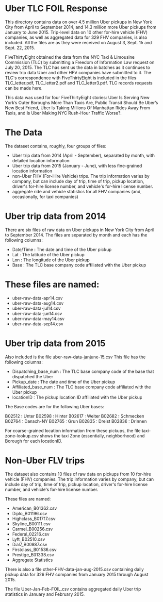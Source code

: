 # Uber TLC FOIL Response

This directory contains data on over 4.5 million Uber pickups in New York City from April to September 2014, and 14.3 million more Uber pickups from January to June 2015. Trip-level data on 10 other for-hire vehicle (FHV) companies, as well as aggregated data for 329 FHV companies, is also included. All the files are as they were received on August 3, Sept. 15 and Sept. 22, 2015.

FiveThirtyEight obtained the data from the NYC Taxi & Limousine Commission (TLC) by submitting a Freedom of Information Law request on July 20, 2015. The TLC has sent us the data in batches as it continues to review trip data Uber and other HFV companies have submitted to it. The TLC's correspondence with FiveThirtyEight is included in the files TLC_letter.pdf, TLC_letter2.pdf and TLC_letter3.pdf. TLC records requests can be made here.

This data was used for four FiveThirtyEight stories: Uber Is Serving New York’s Outer Boroughs More Than Taxis Are, Public Transit Should Be Uber’s New Best Friend, Uber Is Taking Millions Of Manhattan Rides Away From Taxis, and Is Uber Making NYC Rush-Hour Traffic Worse?.

# The Data

The dataset contains, roughly, four groups of files:

  - Uber trip data from 2014 (April - September), separated by month, with detailed location information
  - Uber trip data from 2015 (January - June), with less fine-grained location information
  - non-Uber FHV (For-Hire Vehicle) trips. The trip information varies by company, but can include day of trip, time of trip, pickup location, driver's for-hire license number, and vehicle's for-hire license number.
  - aggregate ride and vehicle statistics for all FHV companies (and, occasionally, for taxi companies)

# Uber trip data from 2014

There are six files of raw data on Uber pickups in New York City from April to September 2014. The files are separated by month and each has the following columns:

 - Date/Time : The date and time of the Uber pickup
 - Lat : The latitude of the Uber pickup
 - Lon : The longitude of the Uber pickup
 - Base : The TLC base company code affiliated with the Uber pickup

# These files are named:

- uber-raw-data-apr14.csv
- uber-raw-data-aug14.csv
- uber-raw-data-jul14.csv
- uber-raw-data-jun14.csv
- uber-raw-data-may14.csv
- uber-raw-data-sep14.csv

# Uber trip data from 2015

Also included is the file uber-raw-data-janjune-15.csv This file has the following columns:

- Dispatching_base_num : The TLC base company code of the base that dispatched the Uber
- Pickup_date : The date and time of the Uber pickup
- Affiliated_base_num : The TLC base company code affiliated with the Uber pickup
- locationID : The pickup location ID affiliated with the Uber pickup

The Base codes are for the following Uber bases:

B02512 : Unter B02598 : Hinter B02617 : Weiter B02682 : Schmecken B02764 : Danach-NY B02765 : Grun B02835 : Dreist B02836 : Drinnen

For coarse-grained location information from these pickups, the file taxi-zone-lookup.csv shows the taxi Zone (essentially, neighborhood) and Borough for each locationID.

# Non-Uber FLV trips

The dataset also contains 10 files of raw data on pickups from 10 for-hire vehicle (FHV) companies. The trip information varies by company, but can include day of trip, time of trip, pickup location, driver's for-hire license number, and vehicle's for-hire license number.

These files are named:

- American_B01362.csv
- Diplo_B01196.csv
- Highclass_B01717.csv
- Skyline_B00111.csv
- Carmel_B00256.csv
- Federal_02216.csv
- Lyft_B02510.csv
- Dial7_B00887.csv
- Firstclass_B01536.csv
- Prestige_B01338.csv
- Aggregate Statistics

There is also a file other-FHV-data-jan-aug-2015.csv containing daily pickup data for 329 FHV companies from January 2015 through August 2015.

The file Uber-Jan-Feb-FOIL.csv contains aggregated daily Uber trip statistics in January and February 2015.